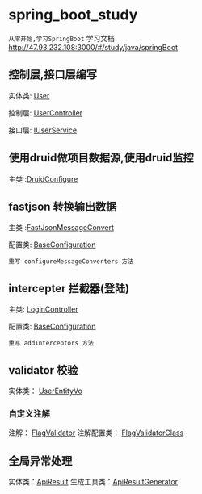 # spring_boot_study

`从零开始,学习SpringBoot` 学习文档 http://47.93.232.108:3000/#/study/java/springBoot

## 控制层,接口层编写
实体类: [User](/src/main/java/com/example/entity/User.java)

控制层: [UserController](/src/main/java/com/example/controller/UserController.java)

接口层: [IUserService](/com/example/dao/IUserService.java)

## 使用druid做项目数据源,使用druid监控
主类 :[DruidConfigure](/com/example/configure/DruidConfigure.java)

## fastjson 转换输出数据
主类 :[FastJsonMessageConvert](/com/example/configure/FastJsonMessageConvert.java)

配置类: [BaseConfiguration](/com/example/configure/BaseConfiguration.java)
    
    重写 configureMessageConverters 方法

## intercepter 拦截器(登陆)
主类: [LoginController](/src/main/java/com/example/application/LoginController.java)

配置类: [BaseConfiguration](/com/example/configure/BaseConfiguration.java)
    
    重写 addInterceptors 方法

## validator 校验

实体类： [UserEntityVo](/com/example/entity/vo/UserEntityVo)

### 自定义注解

注解： [FlagValidator](com/example/nnotation/FlagValidator)
注解配置类： [FlagValidatorClass](com/example/annotation/annoclass/FlagValidatorClass)

## 全局异常处理

实体类：[ApiResult](com/example/common/bean/ApiResult)
生成工具类：[ApiResultGenerator](com/example/common/ApiResultGenerator)